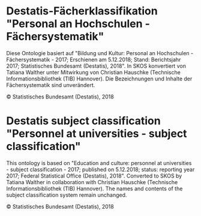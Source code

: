 # Destatis-Fächerklassifikation "Personal an Hochschulen - Fächersystematik"

Diese Ontologie basiert auf "Bildung und Kultur: Personal an Hochschulen - Fächersystematik - 2017; Erschienen am 5.12.2018; Stand: Berichtsjahr 2017; Statistisches Bundesamt (Destatis), 2018".
In SKOS konvertiert von Tatiana Walther unter Mitwirkung von Christian Hauschke (Technische Informationsbibliothek (TIB) Hannover). Die Bezeichnungen und Inhalte der Fächersystematik sind unverändert.

© Statistisches Bundesamt (Destatis), 2018

# Destatis subject classification "Personnel at universities - subject classification"

This ontology is based on "Education and culture: personnel at universities - subject classification - 2017; published on 5.12.2018; status: reporting year 2017; Federal Statistical Office (Destatis), 2018".
Converted to SKOS by Tatiana Walther in collaboration with Christian Hauschke (Technische Informationsbibliothek (TIB) Hannover). The names and contents of the subject classification system remain unchanged.

© Statistisches Bundesamt (Destatis), 2018
